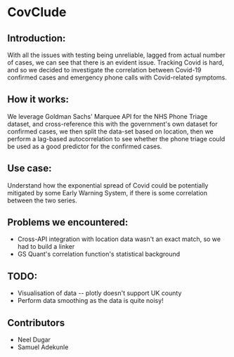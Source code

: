 # CovClude

## Introduction:

With all the issues with testing being unreliable, lagged from actual number of cases, we can see that there is an evident issue. Tracking Covid is hard, and so we decided to investigate the correlation between Covid-19 confirmed cases and emergency phone calls with Covid-related symptoms.

## How it works:

We leverage Goldman Sachs' Marquee API for the NHS Phone Triage dataset, and cross-reference this with the government's own dataset for confirmed cases, we then split the data-set based on location, then we perform a lag-based autocorrelation to see whether the phone triage could be used as a good predictor for the confirmed cases.

## Use case:

Understand how the exponential spread of Covid could be potentially mitigated by some Early Warning System, if there is some correlation between the two series.

## Problems we encountered:

- Cross-API integration with location data wasn't an exact match, so we had to build a linker
- GS Quant's correlation function's statistical background

## TODO:

- Visualisation of data -- plotly doesn't support UK county
- Perform data smoothing as the data is quite noisy!

## Contributors

- Neel Dugar
- Samuel Adekunle
